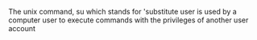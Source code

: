 The unix command, su which stands for 'substitute user is used by a computer user to execute commands with the privileges of another user account                
